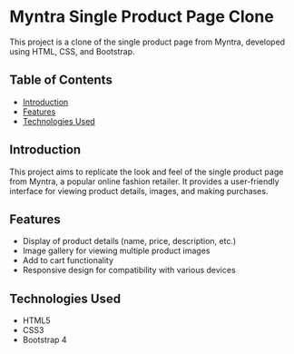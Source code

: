 # Myntra Single Product Page Clone

This project is a clone of the single product page from Myntra, developed using HTML, CSS, and Bootstrap.

## Table of Contents

- [Introduction](#introduction)
- [Features](#features)
- [Technologies Used](#technologies-used)

## Introduction

This project aims to replicate the look and feel of the single product page from Myntra, a popular online fashion retailer. It provides a user-friendly interface for viewing product details, images, and making purchases.

## Features

- Display of product details (name, price, description, etc.)
- Image gallery for viewing multiple product images
- Add to cart functionality
- Responsive design for compatibility with various devices

## Technologies Used

- HTML5
- CSS3
- Bootstrap 4
